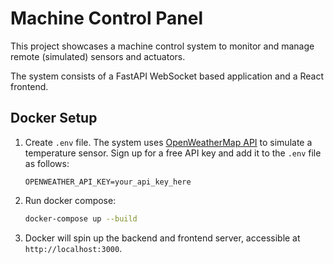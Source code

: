 # Machine Control Panel

This project showcases a machine control system to monitor and manage remote (simulated) sensors and actuators.

The system consists of a FastAPI WebSocket based application and a React frontend.

## Docker Setup

1. Create `.env` file. The system uses [OpenWeatherMap API](https://openweathermap.org/) to simulate a temperature sensor.
   Sign up for a free API key and add it to the `.env` file as follows:

   ```
   OPENWEATHER_API_KEY=your_api_key_here
   ```

2. Run docker compose:

   ```bash
   docker-compose up --build
   ```

3. Docker will spin up the backend and frontend server, accessible at `http://localhost:3000`.
